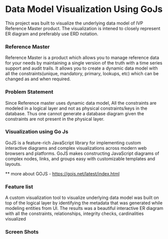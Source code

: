 # Data Model Visualization Using GoJs

This project was built to visualize the underlying data model of IVP Reference Master product. The visualization is intened to closely represent ER diagram and preferably use ERD notation.

### Reference Master

Reference Master is a product which allows you to manage reference data for your needs by maintaining a single version of the truth with a time series support and audit trails. It allows you to create a dynamic data model with all the constraints(unique, mandatory, primary, lookups, etc) which can be changed as and when required.

### Problem Statement

Since Reference master uses dynamic data model, All the constraints are modeled in a logical layer and not as physical constraints/keys in the database. Thus one cannot generate a database diagram given the constraints are not present in the physical layer.

### Visualization using Go Js

GoJS is a feature-rich JavaScript library for implementing custom interactive diagrams and complex visualizations across modern web browsers and platforms. GoJS makes constructing JavaScript diagrams of complex nodes, links, and groups easy with customizable templates and layouts.

** more about GOJS - https://gojs.net/latest/index.html
### Feature list

A custom visualization tool to visualize underlying data model was built on top of the logical layer by identifying the metadata that was generated while modeling entities from UI. The results was a beautiful interactive ER diagram with all the constraints, relationships, integrity checks, cardinalities visualized


### Screen Shots


